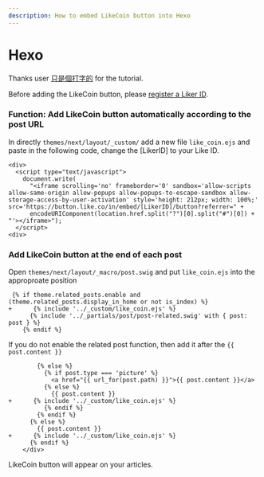 ```yaml
---
description: How to embed LikeCoin button into Hexo
---
```


# Hexo

Thanks user [只是個打字的](https://docs.like.co/v/zh/user-guide/likecoin-button/hexo-next) for the tutorial.

Before adding the LikeCoin button, please [register a Liker ID](https://docs.like.co/user-guide/liker-id/how-to-register-a-liker-id).

### Function: Add LikeCoin button automatically according to the post URL

In directly `themes/next/layout/_custom/` add a new file `like_coin.ejs` and paste in the following code, change the \[LikerID\] to your Like ID.

```text
<div>
  <script type="text/javascript">
    document.write(
      "<iframe scrolling='no' frameborder='0' sandbox='allow-scripts allow-same-origin allow-popups allow-popups-to-escape-sandbox allow-storage-access-by-user-activation' style='height: 212px; width: 100%;' src='https://button.like.co/in/embed/[LikerID]/button?referrer=" +
      encodeURIComponent(location.href.split("?")[0].split("#")[0]) + "'></iframe>");
  </script>
<div>
```

### Add LikeCoin button at the end of each post

Open `themes/next/layout/_macro/post.swig` and put `like_coin.ejs` into the approproate position

```text
 {% if theme.related_posts.enable and (theme.related_posts.display_in_home or not is_index) %}
+      {% include '../_custom/like_coin.ejs' %}
      {% include '../_partials/post/post-related.swig' with { post: post } %}
    {% endif %}
```

 If you do not enable the related post function, then add it after the `{{ post.content }}`

```text
        {% else %}
          {% if post.type === 'picture' %}
            <a href="{{ url_for(post.path) }}">{{ post.content }}</a>
          {% else %}
            {{ post.content }}
+      {% include '../_custom/like_coin.ejs' %}
          {% endif %}
        {% endif %}
      {% else %}
        {{ post.content }}
+      {% include '../_custom/like_coin.ejs' %}
      {% endif %}
    </div>
```

LikeCoin button will appear on your articles.

